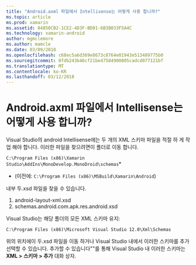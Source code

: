 ```yaml
---
title: "Android.axml 파일에서 Intellisense는 어떻게 사용 합니까?"
ms.topic: article
ms.prod: xamarin
ms.assetid: 84850CB2-1CE2-4D3F-BD01-6B3B033F5A4C
ms.technology: xamarin-android
author: mgmclemore
ms.author: mamcle
ms.date: 03/09/2018
ms.openlocfilehash: c68ec5a6d369e8673c8764e01943e513489775b0
ms.sourcegitcommit: 0fdb243b46cf21be47584900805cadcd077121bf
ms.translationtype: MT
ms.contentlocale: ko-KR
ms.lasthandoff: 03/12/2018
---
```

# <a name="how-do-i-enable-intellisense-in-android-axml-files"></a>Android.axml 파일에서 Intellisense는 어떻게 사용 합니까?

Visual Studio의 android Intellisense에는 두 개의 XML 스키마 파일을 적절 하 게 작업 해야 합니다. 이러한 파일을 찾으려면이 폴더로 이동 합니다.

`C:\Program Files (x86)\Xamarin Studio\AddIns\MonoDevelop.MonoDroid\schemas`*

* (이전에: `C:\Program Files (x86)\MSBuild\Xamarin\Android`)

내부 두.xsd 파일을 찾을 수 있습니다.

1. android-layout-xml.xsd
2. schemas.android.com.apk.res.android.xsd

Visual Studio는 해당 폴더의 모든 XML 스키마 유지:

`C:\Program Files (x86)\Microsoft Visual Studio 12.0\Xml\Schemas`

위의 위치에이 두.xsd 파일을 이동 하거나 Visual Studio 내에서 이러한 스키마를 추가 선택할 수 있습니다. 추가할 수 있습니다""를 통해 Visual Studio 내 이러한 스키마는 **XML > 스키마 > 추가** 대화 상자.






